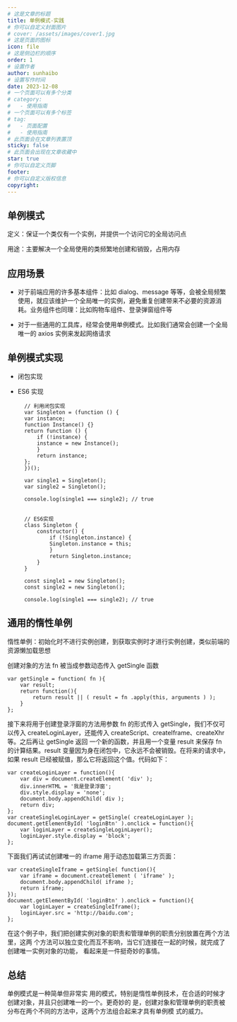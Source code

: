 ```yaml
---
# 这是文章的标题
title: 单例模式-实践
# 你可以自定义封面图片
# cover: /assets/images/cover1.jpg
# 这是页面的图标
icon: file
# 这是侧边栏的顺序
order: 1
# 设置作者
author: sunhaibo
# 设置写作时间
date: 2023-12-08
# 一个页面可以有多个分类
# category:
#   - 使用指南
# 一个页面可以有多个标签
# tag:
#   - 页面配置
#   - 使用指南
# 此页面会在文章列表置顶
sticky: false
# 此页面会出现在文章收藏中
star: true
# 你可以自定义页脚
footer:
# 你可以自定义版权信息
copyright:
---
```


<!-- more -->



## 单例模式

定义：保证一个类仅有一个实例，并提供一个访问它的全局访问点

用途：主要解决一个全局使用的类频繁地创建和销毁，占用内存

## 应用场景

- 对于前端应用的许多基本组件：比如 dialog、message 等等，会被全局频繁使用，就应该维护一个全局唯一的实例，避免重复创建带来不必要的资源消耗。业务组件也同理：比如购物车组件、登录弹窗组件等

- 对于一些通用的工具库，经常会使用单例模式。比如我们通常会创建一个全局唯一的 axios 实例来发起网络请求

## 单例模式实现

- 闭包实现
- ES6 实现

        // 利用闭包实现
        var Singleton = (function () {
        var instance;
        function Instance() {}
        return function () {
            if (!instance) {
            instance = new Instance();
            }
            return instance;
        };
        })();

        var single1 = Singleton();
        var single2 = Singleton();

        console.log(single1 === single2); // true


        // ES6实现
        class Singleton {
            constructor() {
                if (!Singleton.instance) {
                Singleton.instance = this;
                }
                return Singleton.instance;
            }
        }

        const single1 = new Singleton();
        const single2 = new Singleton();

        console.log(single1 === single2); // true

## 通用的惰性单例

惰性单例：初始化时不进行实例创建，到获取实例时才进行实例创建，类似前端的资源懒加载思想

创建对象的方法 fn 被当成参数动态传入 getSingle 函数

    var getSingle = function( fn ){
        var result;
        return function(){
            return result || ( result = fn .apply(this, arguments ) );
        }
    };

接下来将用于创建登录浮窗的方法用参数 fn 的形式传入 getSingle，我们不仅可以传入
createLoginLayer，还能传入 createScript、createIframe、createXhr 等。之后再让 getSingle 返回
一个新的函数，并且用一个变量 result 来保存 fn 的计算结果。result 变量因为身在闭包中，它永远不会被销毁。在将来的请求中，如果 result 已经被赋值，那么它将返回这个值。代码如下：

    var createLoginLayer = function(){
        var div = document.createElement( 'div' );
        div.innerHTML = '我是登录浮窗';
        div.style.display = 'none';
        document.body.appendChild( div );
        return div;
    };
    var createSingleLoginLayer = getSingle( createLoginLayer );
    document.getElementById( 'loginBtn' ).onclick = function(){
        var loginLayer = createSingleLoginLayer();
        loginLayer.style.display = 'block';
    };

下面我们再试试创建唯一的 iframe 用于动态加载第三方页面：

    var createSingleIframe = getSingle( function(){
        var iframe = document.createElement ( 'iframe' );
        document.body.appendChild( iframe );
        return iframe;
    });
    document.getElementById( 'loginBtn' ).onclick = function(){
        var loginLayer = createSingleIframe();
        loginLayer.src = 'http://baidu.com';
    };

在这个例子中，我们把创建实例对象的职责和管理单例的职责分别放置在两个方法里，这两
个方法可以独立变化而互不影响，当它们连接在一起的时候，就完成了创建唯一实例对象的功能，
看起来是一件挺奇妙的事情。

## 总结

单例模式是一种简单但非常实
用的模式，特别是惰性单例技术，在合适的时候才创建对象，并且只创建唯一的一个。更奇妙的
是，创建对象和管理单例的职责被分布在两个不同的方法中，这两个方法组合起来才具有单例模
式的威力。
